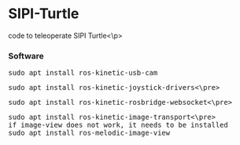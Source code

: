 # SIPI-Turtle
<p>code to teleoperate SIPI Turtle<\p>

<h3>Software</h3>

<pre>sudo apt install ros-kinetic-usb-cam</pre>
<pre>sudo apt install ros-kinetic-joystick-drivers<\pre>
<pre>sudo apt install ros-kinetic-rosbridge-websocket<\pre>
<pre>sudo apt install ros-kinetic-image-transport<\pre>
if image-view does not work, it needs to be installed
sudo apt install ros-melodic-image-view



